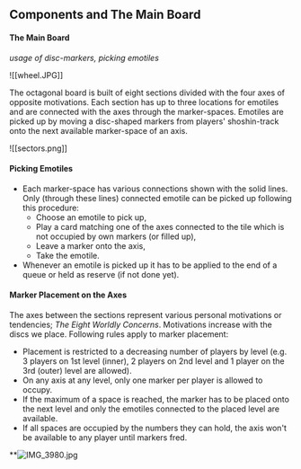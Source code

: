 ## Components and The Main Board
#### The Main Board
*usage of disc-markers, picking emotiles*

![[wheel.JPG]]

The octagonal board is built of eight sections divided with the four axes of opposite motivations. Each section has up to three locations for emotiles and are connected with the axes through the marker-spaces. Emotiles are picked up by moving a disc-shaped markers from players' shoshin-track onto the next available marker-space of an axis.

![[sectors.png]]
#### Picking Emotiles

- Each marker-space has various connections shown with the solid lines. Only (through these lines) connected emotile can be picked up following this procedure:
	- Choose an emotile to pick up,
	- Play a card matching one of the axes connected to the tile which is not occupied by own markers (or filled up),
	- Leave a marker onto the axis,
	- Take the emotile.
- Whenever an emotile is picked up it has to be applied to the end of a queue or held as reserve (if not done yet).
#### Marker Placement on the Axes

The axes between the sections represent various personal motivations or tendencies; *The Eight Worldly Concerns*. 
Motivations increase with the discs we place. Following rules apply to marker placement:
- Placement is restricted to a decreasing number of players by level (e.g. 3 players on 1st level (inner), 2 players on 2nd level and 1 player on the 3rd (outer) level are allowed).
- On any axis at any level, only one marker per player is allowed to occupy. 
- If the maximum of a space is reached, the marker has to be placed onto the next level and only the emotiles connected to the placed level are available. 
- If all spaces are occupied by the numbers they can hold, the axis won't be available to any player until markers fred.

**![IMG_3980.jpg](https://lh4.googleusercontent.com/hNA2vhttknLQZXBEEKvIKuMGE4JXWeeb34zalbLBrJUy8Ery5cFY_i_2Ma4M7HSk6ttxZ3ReZIv4oTic-L44LHutrzTGNVWoBs9-kVD12qwP89oDXoAE_kihcNYgPmUunFJBrUTMJkp9dKb-miJsdg)